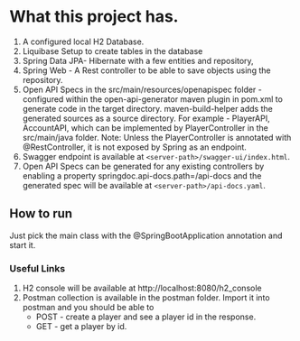 # What this project has.

1. A configured local H2 Database.
2. Liquibase Setup to create tables in the database 
3. Spring Data JPA- Hibernate with a few entities and repository, 
4. Spring Web - A Rest controller to be able to save objects using the repository.
5. Open API Specs in the src/main/resources/openapispec folder - configured within the open-api-generator maven plugin in pom.xml to generate code in the target directory. maven-build-helper adds the generated sources as a source directory. For example - PlayerAPI, AccountAPI, which can be implemented by PlayerController in the src/main/java folder. Note: Unless the PlayerController is annotated with @RestController, it is not exposed by Spring as an endpoint. 
6. Swagger endpoint is available at `<server-path>/swagger-ui/index.html`. 
7. Open API Specs can be generated for any existing controllers by enabling a property springdoc.api-docs.path=/api-docs and the generated spec will be available at `<server-path>/api-docs.yaml`.

## How to run
Just pick the main class with the @SpringBootApplication annotation and start it. 

### Useful Links
1. H2 console will be available at http://localhost:8080/h2_console
2. Postman collection is available in the postman folder. Import it into postman and you should be able to
   * POST - create a player and see a player id in the response.  
   * GET - get a player by id. 
